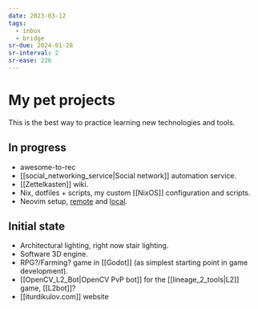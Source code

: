 ```yaml
---
date: 2023-03-12
tags:
  - inbox
  - bridge
sr-due: 2024-01-28
sr-interval: 2
sr-ease: 226
---
```


# My pet projects

This is the best way to practice learning new technologies and tools.

## In progress

- awesome-to-rec
- [[social_networking_service|Social network]] automation service.
- [[Zettelkasten]] wiki.
- Nix, dotfiles + scripts, my custom [[NixOS]] configuration and scripts.
- Neovim setup, [remote](https://github.com/Inom-Turdikulov/nvim) and
[local](file:///home/inom/.config/nvim).

## Initial state

- Architectural lighting, right now stair lighting.
- Software 3D engine.
- RPG?/Farming? game in [[Godot]] (as simplest starting point in game development).
- [[OpenCV_L2_Bot|OpenCV PvP bot]] for the [[lineage_2_tools|L2]] game, [[L2bot]]?
- [[iturdikulov.com]] website
